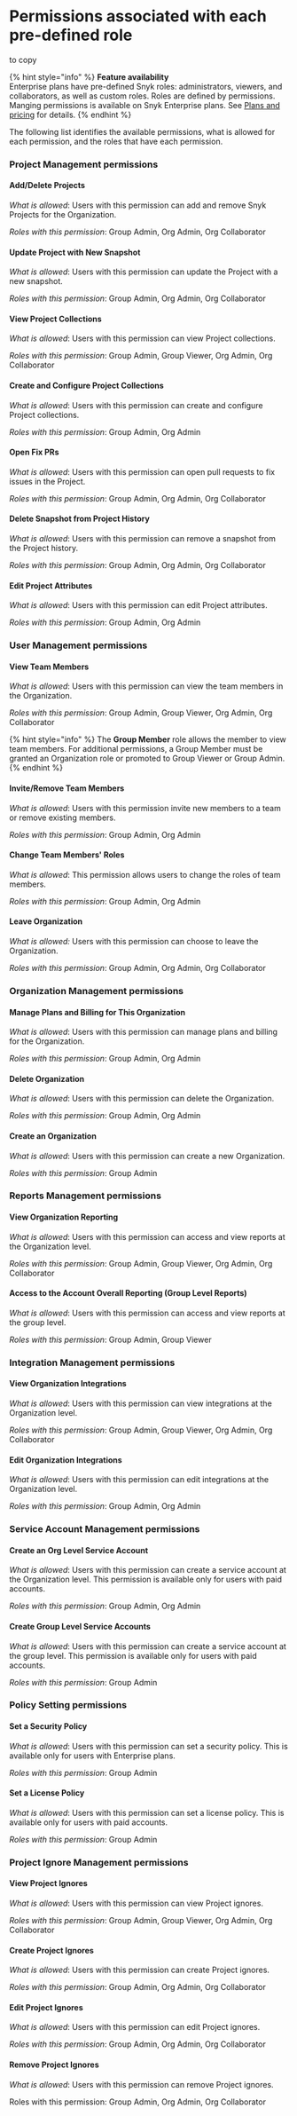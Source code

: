 # Permissions associated with each pre-defined role

to copy

{% hint style="info" %}
**Feature availability**\
Enterprise plans have pre-defined Snyk roles: administrators, viewers, and collaborators, as well as custom roles. Roles are defined by permissions. Manging permissions is available on Snyk Enterprise plans. See [Plans and pricing](https://snyk.io/plans/) for details.
{% endhint %}

The following list identifies the available permissions, what is allowed for each permission, and the roles that have each permission.

### Project Management permissions

#### Add/Delete Projects

_What is allowed_: Users with this permission can add and remove Snyk Projects for the Organization.

_Roles with this permission_: Group Admin, Org Admin, Org Collaborator

#### Update Project with New Snapshot

_What is allowed_: Users with this permission can update the Project with a new snapshot.

_Roles with this permission_: Group Admin, Org Admin, Org Collaborator

#### View Project Collections

_What is allowed_: Users with this permission can view Project collections.

_Roles with this permission_: Group Admin, Group Viewer, Org Admin, Org Collaborator

#### Create and Configure Project Collections

_What is allowed_: Users with this permission can create and configure Project collections.

_Roles with this permission_: Group Admin, Org Admin

#### Open Fix PRs

_What is allowed_: Users with this permission can open pull requests to fix issues in the Project.

_Roles with this permission_: Group Admin, Org Admin, Org Collaborator

#### Delete Snapshot from Project History

_What is allowed_: Users with this permission can remove a snapshot from the Project history.

_Roles with this permission_: Group Admin, Org Admin, Org Collaborator

#### Edit Project Attributes

_What is allowed_: Users with this permission can edit Project attributes.

_Roles with this permission_: Group Admin, Org Admin

### User Management permissions

#### View Team Members

_What is allowed_: Users with this permission can view the team members in the Organization.

_Roles with this permission_: Group Admin, Group Viewer, Org Admin, Org Collaborator

{% hint style="info" %}
The **Group Member** role allows the member to view team members. For additional permissions, a Group Member must be granted an Organization role or promoted to Group Viewer or Group Admin.
{% endhint %}

#### Invite/Remove Team Members

_What is allowed_: Users with this permission invite new members to a team or remove existing members.

_Roles with this permission_: Group Admin, Org Admin

#### Change Team Members' Roles

_What is allowed_: This permission allows users to change the roles of team members.

_Roles with this permission_: Group Admin, Org Admin

#### Leave Organization

_What is allowed:_ Users with this permission can choose to leave the Organization.

_Roles with this permission_: Group Admin, Org Admin, Org Collaborator

### Organization Management permissions

#### Manage Plans and Billing for This Organization

_What is allowed_: Users with this permission can manage plans and billing for the Organization.

_Roles with this permission_: Group Admin, Org Admin

#### Delete Organization

_What is allowed_: Users with this permission can delete the Organization.

_Roles with this permission_: Group Admin, Org Admin

#### Create an Organization

_What is allowed_: Users with this permission can create a new Organization.

_Roles with this permission_: Group Admin

### Reports Management permissions

#### View Organization Reporting

_What is allowed_: Users with this permission can access and view reports at the Organization level.

_Roles with this permission_: Group Admin, Group Viewer, Org Admin, Org Collaborator

#### Access to the Account Overall Reporting (Group Level Reports)

_What is allowed_: Users with this permission can access and view reports at the group level.

_Roles with this permission_: Group Admin, Group Viewer

### Integration Management permissions

#### View Organization Integrations

_What is allowed_: Users with this permission can view integrations at the Organization level.

_Roles with this permission_: Group Admin, Group Viewer, Org Admin, Org Collaborator

#### Edit Organization Integrations

_What is allowed_: Users with this permission can edit integrations at the Organization level.

_Roles with this permission_: Group Admin, Org Admin

### Service Account Management permissions

#### Create an Org Level Service Account

_What is allowed_: Users with this permission can create a service account at the Organization level. This permission is available only for users with paid accounts.

_Roles with this permission_: Group Admin, Org Admin

#### Create Group Level Service Accounts

_What is allowed_: Users with this permission can create a service account at the group level. This permission is available only for users with paid accounts.

_Roles with this permission_: Group Admin

### Policy Setting permissions

#### Set a Security Policy

_What is allowed_: Users with this permission can set a security policy. This is available only for users with Enterprise plans.

_Roles with this permission_: Group Admin

#### Set a License Policy

_What is allowed_: Users with this permission can set a license policy. This is available only for users with paid accounts.

_Roles with this permission_: Group Admin

### Project Ignore Management permissions

#### View Project Ignores

_What is allowed_: Users with this permission can view Project ignores.

_Roles with this permission_: Group Admin, Group Viewer, Org Admin, Org Collaborator

#### Create Project Ignores

_What is allowed_: Users with this permission can create Project ignores.

_Roles with this permission_: Group Admin, Org Admin, Org Collaborator

#### Edit Project Ignores

_What is allowed_: Users with this permission can edit Project ignores.

_Roles with this permission_: Group Admin, Org Admin, Org Collaborator

#### Remove Project Ignores

_What is allowed_: Users with this permission can remove Project ignores.

Roles with this permission: Group Admin, Org Admin, Org Collaborator

##
